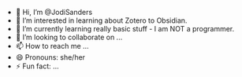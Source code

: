 
- 👋 Hi, I’m @JodiSanders
- 👀 I’m interested in learning about Zotero to Obsidian.
- 🌱 I’m currently learning really basic stuff - I am NOT a programmer.
- 💞️ I’m looking to collaborate on ...
- 📫 How to reach me ...
- 😄 Pronouns: she/her
- ⚡ Fun fact: ...

<!---
JodiSanders/JodiSanders is a ✨ special ✨ repository because its `README.md` (this file) appears on your GitHub profile.
You can click the Preview link to take a look at your changes.
--->
